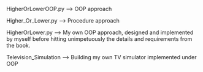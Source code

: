 HigherOrLowerOOP.py --> OOP approach

Higher_Or_Lower.py --> Procedure approach

HigherOrLower.py --> My own OOP approach, designed and implemented by myself before hitting unimpetuously the details and requirements from the book.

Television_Simulation --> Building my own TV simulator implemented under OOP
